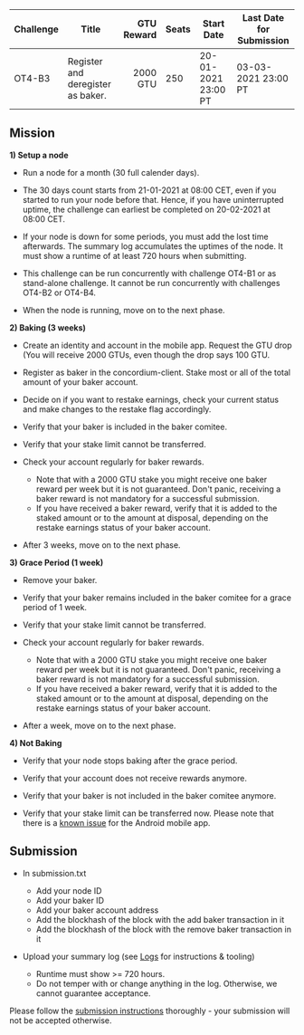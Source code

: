 | Challenge | Title | GTU Reward | Seats | Start Date | Last Date for Submission  |
| -         | -     |          -:| -     |-           | -                         |
| OT4-B3    | Register and deregister as baker. | 2000 GTU | 250 | 20-01-2021 23:00 PT | 03-03-2021 23:00 PT |

##


## Mission

**1) Setup a node**

- Run a node for a month (30 full calender days).

- The 30 days count starts from 21-01-2021 at 08:00 CET, even if you started to run your node before that. Hence, if you have uninterrupted uptime, the challenge can earliest be completed on 20-02-2021 at 08:00 CET.

- If your node is down for some periods, you must add the lost time afterwards. The summary log accumulates the uptimes of the node. It must show a runtime of at least 720 hours when submitting.

- This challenge can be run concurrently with challenge OT4-B1 or as stand-alone challenge. It cannot be run concurrently with challenges OT4-B2 or OT4-B4.

- When the node is running, move on to the next phase.

**2) Baking (3 weeks)**

- Create an identity and account in the mobile app. Request the GTU drop (You will receive 2000 GTUs, even though the drop says 100 GTU.

- Register as baker in the concordium-client. Stake most or all of the total amount of your baker account.

- Decide on if you want to restake earnings, check your current status and make changes to the restake flag accordingly.

- Verify that your baker is included in the baker comitee.

- Verify that your stake limit cannot be transferred.

- Check your account regularly for baker rewards. 
  - Note that with a 2000 GTU stake you might receive one baker reward per week but it is not guaranteed. Don't panic, receiving a baker reward is not mandatory for a successful submission.
  - If you have received a baker reward, verify that it is added to the staked amount or to the amount at disposal, depending on the restake earnings status of your baker account.

- After 3 weeks, move on to the next phase.

**3) Grace Period (1 week)**

- Remove your baker.

- Verify that your baker remains included in the baker comitee for a grace period of 1 week.

- Verify that your stake limit cannot be transferred.

- Check your account regularly for baker rewards. 
  - Note that with a 2000 GTU stake you might receive one baker reward per week but it is not guaranteed. Don't panic, receiving a baker reward is not mandatory for a successful submission.
  - If you have received a baker reward, verify that it is added to the staked amount or to the amount at disposal, depending on the restake earnings status of your baker account.

- After a week, move on to the next phase.

**4) Not Baking**

- Verify that your node stops baking after the grace period.

- Verify that your account does not receive rewards anymore.

- Verify that your baker is not included in the baker comitee anymore.

- Verify that your stake limit can be transferred now. Please note that there is a [known issue](https://github.com/Concordium/testnet-challenges-draft/issues/1) for the Android mobile app.

## Submission

- In submission.txt
  - Add your node ID
  - Add your baker ID
  - Add your baker account address
  - Add the blockhash of the block with the add baker transaction in it
  - Add the blockhash of the block with the remove baker transaction in it

- Upload your summary log (see [Logs](/logs.md) for instructions & tooling)
  - Runtime must show >= 720 hours.
  - Do not temper with or change anything in the log. Otherwise, we cannot guarantee acceptance.

Please follow the [submission instructions](/submission-process.md) thoroughly - your submission will not be accepted otherwise.

